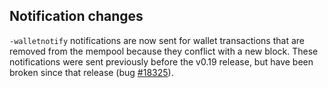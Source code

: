 Notification changes
--------------------

`-walletnotify` notifications are now sent for wallet transactions that are
removed from the mempool because they conflict with a new block. These
notifications were sent previously before the v0.19 release, but have been
broken since that release (bug
[#18325](https://github.com/bitcoin/bitcoin/issues/18325)).

